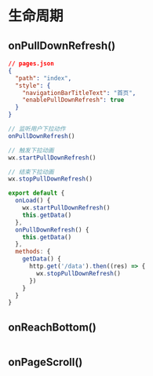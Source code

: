 # 生命周期

## onPullDownRefresh()

```json
// pages.json
{
  "path": "index",
  "style": {
    "navigationBarTitleText": "首页",
    "enablePullDownRefresh": true
  }
}
```

```js
// 监听用户下拉动作
onPullDownRefresh()

// 触发下拉动画
wx.startPullDownRefresh()

// 结束下拉动画
wx.stopPullDownRefresh()
```

```js
export default {
  onLoad() {
    wx.startPullDownRefresh()
    this.getData()
  },
  onPullDownRefresh() {
    this.getData()
  },
  methods: {
    getData() {
      http.get('/data').then((res) => {
        wx.stopPullDownRefresh()
      })
    }
  }
}
```

## onReachBottom()

```

```

## onPageScroll()

```

```
